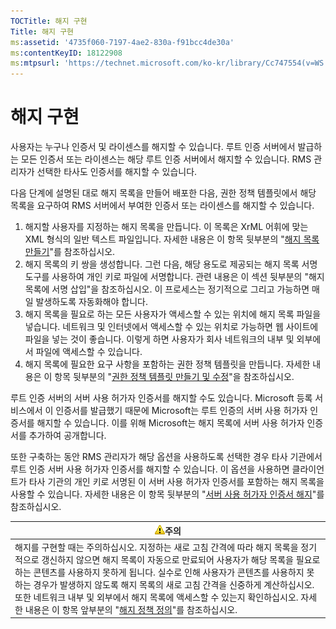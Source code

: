 ```yaml
---
TOCTitle: 해지 구현
Title: 해지 구현
ms:assetid: '4735f060-7197-4ae2-830a-f91bcc4de30a'
ms:contentKeyID: 18122908
ms:mtpsurl: 'https://technet.microsoft.com/ko-kr/library/Cc747554(v=WS.10)'
---
```


해지 구현
=========

사용자는 누구나 인증서 및 라이센스를 해지할 수 있습니다. 루트 인증 서버에서 발급하는 모든 인증서 또는 라이센스는 해당 루트 인증 서버에서 해지할 수 있습니다. RMS 관리자가 선택한 타사도 인증서를 해지할 수 있습니다.

다음 단계에 설명된 대로 해지 목록을 만들어 배포한 다음, 권한 정책 템플릿에서 해당 목록을 요구하여 RMS 서버에서 부여한 인증서 또는 라이센스를 해지할 수 있습니다.

1.  해지할 사용자를 지정하는 해지 목록을 만듭니다. 이 목록은 XrML 어휘에 맞는 XML 형식의 일반 텍스트 파일입니다. 자세한 내용은 이 항목 뒷부분의 "[해지 목록 만들기](https://technet.microsoft.com/1ef75199-3344-4225-84de-a863a777696a)"를 참조하십시오.
2.  해지 목록의 키 쌍을 생성합니다. 그런 다음, 해당 용도로 제공되는 해지 목록 서명 도구를 사용하여 개인 키로 파일에 서명합니다. 관련 내용은 이 섹션 뒷부분의 "해지 목록에 서명 삽입"을 참조하십시오. 이 프로세스는 정기적으로 그리고 가능하면 매일 발생하도록 자동화해야 합니다.
3.  해지 목록을 필요로 하는 모든 사용자가 액세스할 수 있는 위치에 해지 목록 파일을 넣습니다. 네트워크 및 인터넷에서 액세스할 수 있는 위치로 가능하면 웹 사이트에 파일을 넣는 것이 좋습니다. 이렇게 하면 사용자가 회사 네트워크의 내부 및 외부에서 파일에 액세스할 수 있습니다.
4.  해지 목록에 필요한 요구 사항을 포함하는 권한 정책 템플릿을 만듭니다. 자세한 내용은 이 항목 뒷부분의 "[권한 정책 템플릿 만들기 및 수정](https://technet.microsoft.com/6014176f-ef71-4d29-b3e3-da129c18563d)"을 참조하십시오.

루트 인증 서버의 서버 사용 허가자 인증서를 해지할 수도 있습니다. Microsoft 등록 서비스에서 이 인증서를 발급했기 때문에 Microsoft는 루트 인증의 서버 사용 허가자 인증서를 해지할 수 있습니다. 이를 위해 Microsoft는 해지 목록에 서버 사용 허가자 인증서를 추가하여 공개합니다.

또한 구축하는 동안 RMS 관리자가 해당 옵션을 사용하도록 선택한 경우 타사 기관에서 루트 인증 서버 사용 허가자 인증서를 해지할 수 있습니다. 이 옵션을 사용하면 클라이언트가 타사 기관의 개인 키로 서명된 이 서버 사용 허가자 인증서를 포함하는 해지 목록을 사용할 수 있습니다. 자세한 내용은 이 항목 뒷부분의 "[서버 사용 허가자 인증서 해지](https://technet.microsoft.com/8020861d-d196-4431-8282-044675ef5616)"를 참조하십시오.

| ![](images/Cc747554.Caution(WS.10).gif)주의                                                                                                                                                                                                                                                                                                                                                                                                                                                                          |
|---------------------------------------------------------------------------------------------------------------------------------------------------------------------------------------------------------------------------------------------------------------------------------------------------------------------------------------------------------------------------------------------------------------------------------------------------------------------------------------------------------------------------------------------------|
| 해지를 구현할 때는 주의하십시오. 지정하는 새로 고침 간격에 따라 해지 목록을 정기적으로 갱신하지 않으면 해지 목록이 자동으로 만료되어 사용자가 해당 목록을 필요로 하는 콘텐츠를 사용하지 못하게 됩니다. 실수로 인해 사용자가 콘텐츠를 사용하지 못하는 경우가 발생하지 않도록 해지 목록의 새로 고침 간격을 신중하게 계산하십시오. 또한 네트워크 내부 및 외부에서 해지 목록에 액세스할 수 있는지 확인하십시오. 자세한 내용은 이 항목 앞부분의 "[해지 정책 정의](https://technet.microsoft.com/e2fffe9f-def7-439b-a8aa-43f8a065813d)"를 참조하십시오. |
